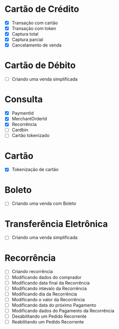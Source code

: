# Cartão de Crédito
- [X] Transação com cartão
- [X] Transação com token
- [X] Captura total
- [X] Captura parcial
- [X] Cancelamento de venda

# Cartão de Débito
- [ ] Criando uma venda simplificada

# Consulta
- [X] PaymentId
- [X] MerchantOrderId
- [X] Recorrência
- [ ] Cardbin
- [ ] Cartão tokenizado

# Cartão
- [X] Tokenização de cartão

# Boleto
- [ ] Criando uma venda com Boleto

# Transferência Eletrônica
- [ ] Criando uma venda simplificada

# Recorrência
- [ ] Criando recorrência
- [ ] Modificando dados do comprador
- [ ] Modificando data final da Recorrência
- [ ] Modificando intevalo da Recorrência
- [ ] Modificando dia da Recorrência
- [ ] Modificando o valor da Recorrência
- [ ] Modificando data do próximo Pagamento
- [ ] Modificando dados do Pagamento da Recorrência
- [ ] Desabilitando um Pedido Recorrente
- [ ] Reabilitando um Pedido Recorrente